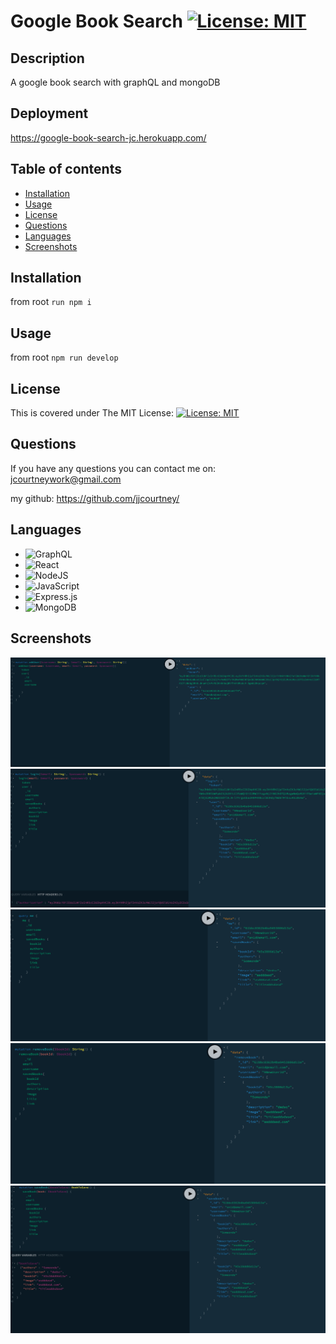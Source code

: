 # Google Book Search [![License: MIT](https://img.shields.io/badge/License-MIT-yellow.svg)](https://opensource.org/licenses/MIT)

## Description

A google book search with graphQL and mongoDB

## Deployment

https://google-book-search-jc.herokuapp.com/

## Table of contents

- [Installation](#installation)
- [Usage](#usage)
- [License](#license)
- [Questions](#questions)
- [Languages](#languages)
- [Screenshots](#screenshots)

## Installation

from root `run npm i`

## Usage

from root `npm run develop`

## License

This is covered under The MIT License:
[![License: MIT](https://img.shields.io/badge/License-MIT-yellow.svg)](https://opensource.org/licenses/MIT)

## Questions

If you have any questions you can contact me on:
jcourtneywork@gmail.com

my github:
https://github.com/jjcourtney/

## Languages

- ![GraphQL](https://img.shields.io/badge/-GraphQL-E10098?style=for-the-badge&logo=graphql)
- ![React](https://img.shields.io/badge/react-%2320232a.svg?style=for-the-badge&logo=react&logoColor=%2361DAFB)
- ![NodeJS](https://img.shields.io/badge/node.js-%2343853D.svg?style=for-the-badge&logo=node.js&logoColor=white)
- ![JavaScript](https://img.shields.io/badge/javascript-%23323330.svg?style=for-the-badge&logo=javascript&logoColor=%23F7DF1E)
- ![Express.js](https://img.shields.io/badge/express.js-%23404d59.svg?style=for-the-badge&logo=express&logoColor=%2361DAFB)
- ![MongoDB](https://img.shields.io/badge/MongoDB-4EA94B?style=for-the-badge&logo=mongodb&logoColor=white)

## Screenshots

![adduser](./assets/adduser.png)
![login](./assets/login.png)
![me](./assets/me.png)
![removebook](./assets/removebook.png)
![savebook](./assets/savebook.png)
